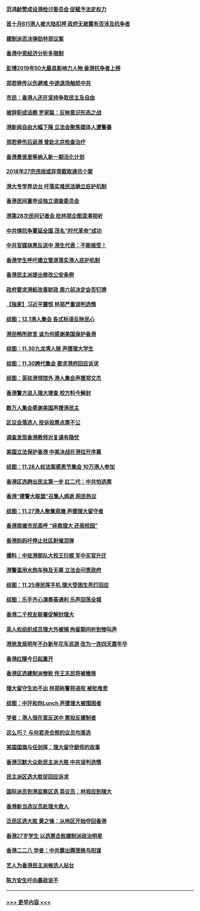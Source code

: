 #### [范鸿龄赞成设港检讨委员会 促赋予法定权力](../pages/nsc415/n11704228.md?t=12070001) 
#### [首十月611港人被大陆扣押 政府无披露有否涉及抗争者](../pages/nsc415/n11704229.md?t=12070001) 
#### [建制派否决弹劾林郑议案](../pages/nsc415/n11704195.md?t=12070001) 
#### [香港中资经济分析多限制](../pages/nsc415/n11704199.md?t=12070001) 
#### [彭博2019年50大最具影响力人物 香港抗争者上榜](../pages/nsc415/n11704173.md?t=12070001) 
#### [郑若骅传以伤避难 中途退场触怒中共](../pages/nsc415/n11703912.md?t=12070001) 
#### [市民：香港人还在坚持争取民主及自由](../pages/nsc415/n11701584.md?t=12070001) 
#### [被辞职成话题 罗家聪：反映意识形态之战](../pages/nsc415/n11701169.md?t=12070001) 
#### [港新闻自由大幅下降 立法会聚焦媒体人遭警暴](../pages/nsc415/n11700105.md?t=12070001) 
#### [郑若骅伤后返港 曾赴北京检查治疗](../pages/nsc415/n11698987.md?t=12070001) 
#### [香港景贤里等纳入新一期活化计划](../pages/nsc415/n11698965.md?t=12070001) 
#### [2018年27宗违规或异常截取通讯个案](../pages/nsc415/n11698970.md?t=12070001) 
#### [港大专学界访台 吁落实难民法确立庇护机制](../pages/nsc415/n11698937.md?t=12070001) 
#### [香港民间重申设独立调查委员会](../pages/nsc415/n11698909.md?t=12070001) 
#### [港第28次民间记者会 批林郑企图混淆视听](../pages/nsc415/n11698612.md?t=12070001) 
#### [中共惧抗争蔓延全国 茂名“时代革命”成功](../pages/nsc415/n11698433.md?t=12070001) 
#### [中共官媒抹黑反送中 港生代表：不能接受！](../pages/nsc415/n11697828.md?t=12070001) 
#### [香港学生呼吁建立管道落实港人庇护机制](../pages/nsc415/n11697843.md?t=12070001) 
#### [香港民主派提出修改公安条例](../pages/nsc415/n11696455.md?t=12070001) 
#### [政府要求港航改善财政 周六前决定会否钉牌](../pages/nsc415/n11696432.md?t=12070001) 
#### [【独家】习近平震惊 林郑严重误判选情](../pages/nsc415/n11696306.md?t=12070001) 
#### [组图：12.1港人集会 各式标语反映民心](../pages/nsc415/n11695322.md?t=12070001) 
#### [港民畅所欲言  谈为何感谢美国保护香港](../pages/nsc415/n11693399.md?t=12070001) 
#### [组图：11.30九龙湾人链 声援理大学生](../pages/nsc415/n11692195.md?t=12070001) 
#### [组图：11.30跨代集会 要求港府回应诉求](../pages/nsc415/n11691564.md?t=12070001) 
#### [组图：英驻港领馆外 港人集会声援郑文杰](../pages/nsc415/n11690264.md?t=12070001) 
#### [香港警方进入理大搜查 校方料今解封](../pages/nsc415/n11688475.md?t=12070001) 
#### [数万人集会感谢美国声援港民主](../pages/nsc415/n11688474.md?t=12070001) 
#### [区议会落选人 投诉投票点票不公](../pages/nsc415/n11688452.md?t=12070001) 
#### [调查发现香港教师对复课有隐忧](../pages/nsc415/n11688424.md?t=12070001) 
#### [美国立法保护香港 中美决战在港拉开序幕](../pages/nsc415/n11688102.md?t=12070001) 
#### [组图：11.28人权法案感恩节集会 10万港人参加](../pages/nsc415/n11687537.md?t=12070001) 
#### [香港区选跨出民主第一步 红二代：中共怕选票](../pages/nsc415/n11687493.md?t=12070001) 
#### [香港“撑警大联盟”召集人病逝 网民热议](../pages/nsc415/n11686978.md?t=12070001) 
#### [组图：11.27港人聚集观塘 声援理大留守者](../pages/nsc415/n11685871.md?t=12070001) 
#### [香港观塘市民高呼 “拯救理大 还我校园”](../pages/nsc415/n11685856.md?t=12070001) 
#### [香港妈妈吁停止社区射催泪弹](../pages/nsc415/n11685814.md?t=12070001) 
#### [爆料：中驻港部队大校王衍顺 军中买官升迁](../pages/nsc415/n11685732.md?t=12070001) 
#### [港警滥用水炮车殃及无辜 立法会问责政府](../pages/nsc415/n11685093.md?t=12070001) 
#### [组图：11.25港民挥手机 理大受困生亮灯回应](../pages/nsc415/n11682668.md?t=12070001) 
#### [组图：乐手齐心演奏荟通利 乐声回荡全城](../pages/nsc415/n11683987.md?t=12070001) 
#### [香港二千校友联署促解封理大](../pages/nsc415/n11683545.md?t=12070001) 
#### [英人权组织成员理大外被捕 拘留期间听到惨叫声](../pages/nsc415/n11683527.md?t=12070001) 
#### [港旅发局明年不办新年花车巡游 改为一连四天嘉年华](../pages/nsc415/n11683524.md?t=12070001) 
#### [香港红隧今日起重开](../pages/nsc415/n11683512.md?t=12070001) 
#### [香港区选建制派惨败 传王志民将被撤换](../pages/nsc415/n11683161.md?t=12070001) 
#### [理大留守生劝不出 林郑称警将进校 被批推责](../pages/nsc415/n11682750.md?t=12070001) 
#### [组图：中环和你Lunch 声援理大被围困者](../pages/nsc415/n11682655.md?t=12070001) 
#### [学者：港人很在意反送中 票投反建制者](../pages/nsc415/n11681046.md?t=12070001) 
#### [这么巧？ 与何君尧合照的议员均落选](../pages/nsc415/n11681513.md?t=12070001) 
#### [美国国旗与任剑挥：理大留守厨师的故事](../pages/nsc415/n11681117.md?t=12070001) 
#### [香港沉默大众助民主派大胜 中共误判选情](../pages/nsc415/n11680945.md?t=12070001) 
#### [民主派区选大胜促回应诉求](../pages/nsc415/n11680998.md?t=12070001) 
#### [国际派员到港监察区选 英议员：林郑应到理大](../pages/nsc415/n11680841.md?t=12070001) 
#### [香港新当选议员赴理大救人](../pages/nsc415/n11680795.md?t=12070001) 
#### [泛民区选大胜 黄之锋：从地区开始夺回香港](../pages/nsc415/n11679149.md?t=12070001) 
#### [香港27岁学生 以选票击败建制派政治明星](../pages/nsc415/n11679152.md?t=12070001) 
#### [香港二二八 学者：中共露出腾笼换鸟阳谋](../pages/nsc415/n11679042.md?t=12070001) 
#### [艺人为香港民主派候选人站台](../pages/nsc415/n11678262.md?t=12070001) 
#### [陈方安生吁向暴政说不](../pages/nsc415/n11678152.md?t=12070001) 

----
#### [ >>> 更早内容 <<< ](../indexes/nsc415-earlier.md)
